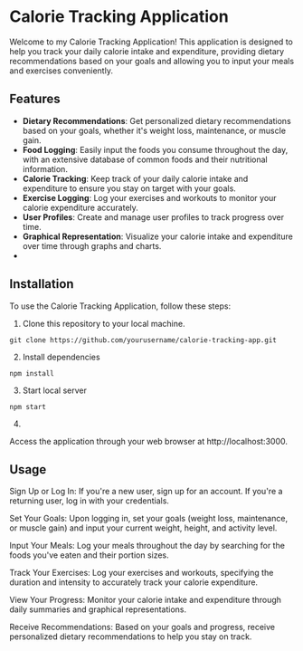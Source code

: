 # Calorie Tracking Application
Welcome to my Calorie Tracking Application! This application is designed to help you track your daily calorie intake and expenditure, providing dietary recommendations based on your goals and allowing you to input your meals and exercises conveniently.

 ## Features
- **Dietary Recommendations**: Get personalized dietary recommendations based on your goals, whether it's weight loss, maintenance, or muscle gain.
- **Food Logging**: Easily input the foods you consume throughout the day, with an extensive database of common foods and their nutritional information.
- **Calorie Tracking**: Keep track of your daily calorie intake and expenditure to ensure you stay on target with your goals.
- **Exercise Logging**: Log your exercises and workouts to monitor your calorie expenditure accurately.
- **User Profiles**: Create and manage user profiles to track progress over time.
- **Graphical Representation**: Visualize your calorie intake and expenditure over time through graphs and charts.
- 
## Installation

To use the Calorie Tracking Application, follow these steps:

1. Clone this repository to your local machine.
```
git clone https://github.com/yourusername/calorie-tracking-app.git
```
2. Install dependencies
```
npm install
```
3. Start local server
```
npm start
```
4.
Access the application through your web browser at http://localhost:3000.

## Usage
Sign Up or Log In: If you're a new user, sign up for an account. If you're a returning user, log in with your credentials.

Set Your Goals: Upon logging in, set your goals (weight loss, maintenance, or muscle gain) and input your current weight, height, and activity level.

Input Your Meals: Log your meals throughout the day by searching for the foods you've eaten and their portion sizes.

Track Your Exercises: Log your exercises and workouts, specifying the duration and intensity to accurately track your calorie expenditure.

View Your Progress: Monitor your calorie intake and expenditure through daily summaries and graphical representations.

Receive Recommendations: Based on your goals and progress, receive personalized dietary recommendations to help you stay on track.
